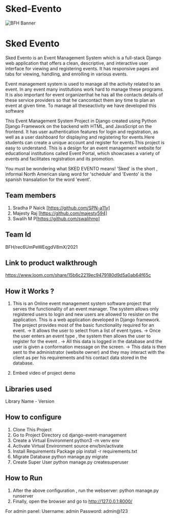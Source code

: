 # Sked-Evento

![BFH Banner](https://trello-attachments.s3.amazonaws.com/542e9c6316504d5797afbfb9/542e9c6316504d5797afbfc1/39dee8d993841943b5723510ce663233/Frame_19.png)


# Sked Evento

Sked Evento is an Event Management System which is a full-stack Django web application that offers a clean, descriptive, and interactive user interface for viewing and registering events. It has responsive pages and tabs for viewing, handling, and enrolling in various events.

Event management system is used to manage all the activity related to an event. In any event many institutions work hard to manage these programs. It is also important for event organizerthat he has all the contacts details of these service providers so that he cancontact them any time to plan an event at given time. To manage all theseactivity we have developed this software

This Event Management System Project in Django created using Python Django Framework on the backend with HTML, and JavaScript on the frontend. It has user authentication features for login and registration, as well as a user dashboard for displaying and registering for events.Here students can create a unique account and register for events.This project is easy to understand. This is a design for an event management website for educational institutions called Event Portal, which showcases a variety of events and facilitates registration and its promotion.

You must be wondering what SKED EVENTO means! 'Sked' is the short , informal North American slang word for 'schedule' and 'Evento' is the spanish transalation for the word 'event'.


## Team members

1. Sradha P Naick [https://github.com/SPN-a11y]
2. Majesty Raj [https://github.com/majesty594]
3. Swalih M P[https://github.com/swalihmp]


## Team Id

BFH/rec6UmPeWEqgdV8mX/2021

## Link to product walkthrough

https://www.loom.com/share/15b6c2219ec9479180d9d5a0ab64f65c

## How it Works ?

1. This is an Online event management system software project that serves the functionality of an event manager. The system allows only registered users to login and new users are allowed to resister on the application. This is a web application developed in Django framework. The project provides most of the basic functionality required for an event. 
    -> It allows the user to select from a list of event types.
    -> Once the user enters an event type , the system then allows the user to register for the event .
    -> All this data is logged in the database and the user is given a conformation message on the screen.
    -> This data is then sent to the administrator (website owner) and they may interact with the client as per his requirements and his contact data stored in the database.

2. Embed video of project demo


## Libraries used

Library Name - Version


## How to configure

1. Clone This Project
2. Go to Project Directory cd django-event-management
3. Create a Virtual Environment python3 -m venv env
4. Activate Virtual Environment source env/bin/activate
5. Install Requirements Package pip install -r requirements.txt
6. Migrate Database python manage.py migrate
7. Create Super User python manage.py createsuperuser


## How to Run

1. After the above configuration , run the webserver:
                python manage.py runserver
2. Finally, open the browser and go to http://127.0.0.1:8000/

For admin panel:
    Username: admin
    Password: admin@123
